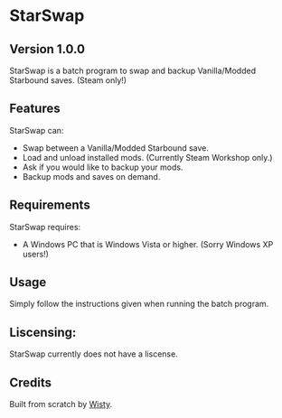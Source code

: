 # StarSwap 
## Version 1.0.0

StarSwap is a batch program to swap and backup Vanilla/Modded Starbound saves. (Steam only!)

## Features

StarSwap can:
 - Swap between a Vanilla/Modded Starbound save.
 - Load and unload installed mods. (Currently Steam Workshop only.)
 - Ask if you would like to backup your mods.
 - Backup mods and saves on demand.
 
## Requirements

StarSwap requires:
 - A Windows PC that is Windows Vista or higher. (Sorry Windows XP users!)
 
## Usage

Simply follow the instructions given when running the batch program.

## Liscensing:

StarSwap currently does not have a liscense.

## Credits

Built from scratch by [Wisty](https://github.com/wistlyr).
